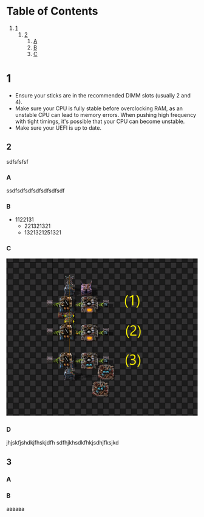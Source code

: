 # Table of Contents
1. [1](#1)
   1. [2](#2)
      1. [A](#a)
      2. [B](#b)
      3. [C](#c)

# 1
* Ensure your sticks are in the recommended DIMM slots (usually 2 and 4).
* Make sure your CPU is fully stable before overclocking RAM, as an unstable CPU can lead to memory errors. When pushing high frequency with tight timings, it's possible that your CPU can become unstable.
* Make sure your UEFI is up to date.

## 2
sdfsfsfsf
### A
ssdfsdfsdfsdfsdfsdfsdf
### B
* 1122131
  * 221321321
  * 1321321251321
### C



![alt text](img/test_1.png "Описание будет тут")




### D
jhjskfjshdkjfhskjdfh
sdfhjkhsdkfhkjsdhjfksjkd

## 3
### A
### B


аввава
